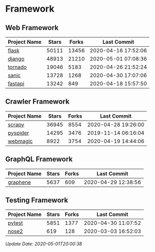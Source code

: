# Framework

## Web Framework

| Project Name | Stars | Forks | Last Commit |
| ------------ | ----- | ----- | ----------- |
| [flask](https://github.com/pallets/flask) | 50111 | 13456 | 2020-04-16 17:52:06 |
| [django](https://github.com/django/django) | 48913 | 21210 | 2020-05-01 07:08:36 |
| [tornado](https://github.com/tornadoweb/tornado) | 19046 | 5183 | 2020-04-26 21:52:24 |
| [sanic](https://github.com/huge-success/sanic) | 13728 | 1268 | 2020-04-30 17:07:06 |
| [fastapi](https://github.com/tiangolo/fastapi) | 13242 | 849 | 2020-04-18 15:57:50 |

## Crawler Framework

| Project Name | Stars | Forks | Last Commit |
| ------------ | ----- | ----- | ----------- |
| [scrapy](https://github.com/scrapy/scrapy) | 36945 | 8554 | 2020-04-28 19:26:00 |
| [pyspider](https://github.com/binux/pyspider) | 14295 | 3476 | 2019-11-14 06:16:04 |
| [webmagic](https://github.com/code4craft/webmagic) | 8922 | 3754 | 2020-04-19 14:44:06 |

## GraphQL Framework

| Project Name | Stars | Forks | Last Commit |
| ------------ | ----- | ----- | ----------- |
| [graphene](https://github.com/graphql-python/graphene) | 5637 | 609 | 2020-04-29 12:38:56 |

## Testing Framework

| Project Name | Stars | Forks | Last Commit |
| ------------ | ----- | ----- | ----------- |
| [pytest](https://github.com/pytest-dev/pytest) | 5851 | 1377 | 2020-04-30 11:07:52 |
| [nose2](https://github.com/nose-devs/nose2) | 619 | 128 | 2020-03-03 16:52:03 |

*Update Date: 2020-05-01T20:00:38*